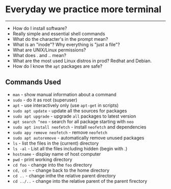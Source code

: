 # Everyday we practice more terminal

---

* How do I install software?
* Really simple and essential shell commands
* What do the character's in the prompt mean?
* What is an "inode"? Why everything is "just a file"?
* What are UNIX/Linux permissions?
* What does . and .. mean?
* What are the most used Linux distros in prod? Redhat and Debian.
* How do I know the `apt` packages are safe?

## Commands Used

* `man` - show manual information about a command
* `sudo` - do it as root (superuser)
* `apt` - use interactively only (use `apt-get` in scripts)
* `sudo apt update` - update all the sources for packages
* `sudo apt upgrade` - upgrade `all` packages to latest version
* `apt search ^neo` - search for all package starting with `neo`
* `sudo apt install neofetch` - install `neofetch` and dependencies
* `sudo apy remove neofetch` - remove `neofetch`
* `sudo apt autoremove` - automatically remove unused packages
* `ls` - list the files in the (current) directory
* `ls -al` - List all the files including hidden (begin with .)
* `hostname` - display name of host computer
* `pwd` - print working directory
* `cd foo` - change into the `foo` directory
* `cd, cd ~` - change back to the home directory
* `cd ..` - change inthe the relative parent directory
* `cd ../..` - change into the relative parent of the parent firectory
